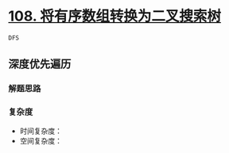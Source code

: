 # [108. 将有序数组转换为二叉搜索树](https://leetcode-cn.com/problems/convert-sorted-array-to-binary-search-tree/solution/jian-dan-di-gui-bi-xu-miao-dong-by-sweetiee/)

`DFS`

## 深度优先遍历

### 解题思路

### 复杂度

- 时间复杂度：
- 空间复杂度：
